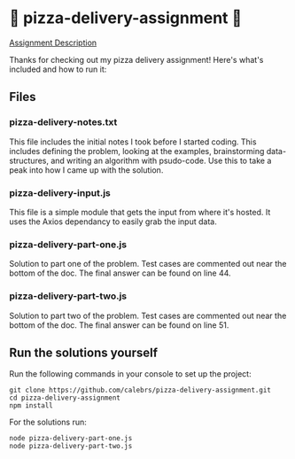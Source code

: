 # 🍕 pizza-delivery-assignment 🍕

[Assignment Description](https://gist.github.com/mikedelorenzo-koneksa/3d273f862e919782a181c28ef5f50f54)

Thanks for checking out my pizza delivery assignment! Here's what's included and how to run it:

## Files

### pizza-delivery-notes.txt

This file includes the initial notes I took before I started coding. This includes defining the problem, looking at the examples, brainstorming data-structures, and writing an algorithm with psudo-code. Use this to take a peak into how I came up with the solution.

### pizza-delivery-input.js

This file is a simple module that gets the input from where it's hosted. It uses the Axios dependancy to easily grab the input data.

### pizza-delivery-part-one.js

Solution to part one of the problem. Test cases are commented out near the bottom of the doc. The final answer can be found on line 44.

### pizza-delivery-part-two.js

Solution to part two of the problem. Test cases are commented out near the bottom of the doc. The final answer can be found on line 51.

## Run the solutions yourself

Run the following commands in your console to set up the project:
```
git clone https://github.com/calebrs/pizza-delivery-assignment.git
cd pizza-delivery-assignment
npm install
```

For the solutions run:
```
node pizza-delivery-part-one.js
node pizza-delivery-part-two.js
```
